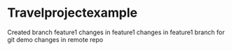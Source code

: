 # Travelprojectexample

Created branch feature1
changes in feature1
changes in feature1 branch for git demo
changes in remote repo
